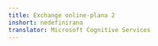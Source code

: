 ```yaml
---
title: Exchange online-plana 2
inshort: nedefinirana
translator: Microsoft Cognitive Services
---
```




